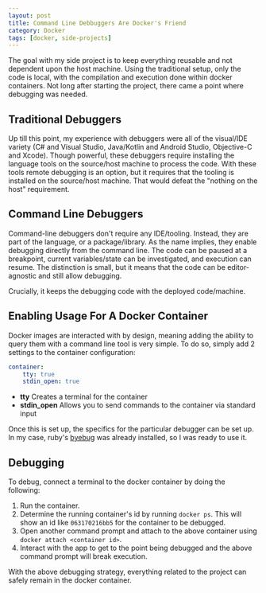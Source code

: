 ```yaml
---
layout: post
title: Command Line Debbuggers Are Docker's Friend
category: Docker
tags: [docker, side-projects]
---
```


The goal with my side project is to keep everything reusable and not dependent upon the host machine. Using the traditional setup, only the code is local, with the compilation and execution done within docker containers. Not long after starting the project, there came a point where debugging was needed. 

## Traditional Debuggers

Up till this point, my experience with debuggers were all of the visual/IDE variety (C# and Visual Studio, Java/Kotlin and Android Studio, Objective-C and Xcode). Though powerful, these debuggers require installing the language tools on the source/host machine to process the code.
With these tools remote debugging is an option, but it requires that the tooling is installed on the source/host machine. That would defeat the "nothing on the host" requirement.

## Command Line Debuggers

Command-line debuggers don't require any IDE/tooling. Instead, they are part of the language, or a package/library. As the name implies, they enable debugging directly from the command line. The code can be paused at a breakpoint, current variables/state can be investigated, and execution can resume. The distinction is small, but it means that the code can be editor-agnostic and still allow debugging.

Crucially, it keeps the debugging code with the deployed code/machine. 

## Enabling Usage For A Docker Container

Docker images are interacted with by design, meaning adding the ability to query them with a command line tool is very simple. To do so, simply add 2 settings to the container configuration:

```yaml
container:
    tty: true
    stdin_open: true
```

* **tty** Creates a terminal for the container
* **stdin_open** Allows you to send commands to the container via standard input

Once this is set up, the specifics for the particular debugger can be set up. In my case, ruby's [byebug](https://github.com/deivid-rodriguez/byebug) was already installed, so I was ready to use it.

## Debugging

To debug, connect a terminal to the docker container by doing the following:

1. Run the container.
1. Determine the running container's id by running `docker ps`. This will show an id like `063170216bb5` for the container to be debugged.
1. Open another command prompt and attach to the above container using `docker attach <container id>`.
1. Interact with the app to get to the point being debugged and the above command prompt will break execution.

With the above debugging strategy, everything related to the project can safely remain in the docker container.
